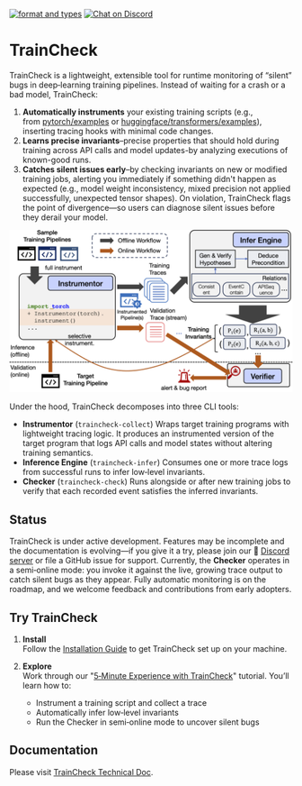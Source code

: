
[![format and types](https://github.com/OrderLab/traincheck/actions/workflows/pre-commit-checks.yml/badge.svg)](https://github.com/OrderLab/traincheck/actions/workflows/pre-commit-checks.yml)
[![Chat on Discord](https://img.shields.io/discord/1362661016760090736?label=Discord&logo=discord&style=flat)](https://discord.gg/DPEd7Xeg)

# TrainCheck

TrainCheck is a lightweight, extensible tool for runtime monitoring of “silent” bugs in deep‑learning training pipelines. Instead of waiting for a crash or a bad model, TrainCheck:
1. **Automatically instruments** your existing training scripts (e.g., from [pytorch/examples](https://github.com/pytorch/examples) or [huggingface/transformers/examples](https://github.com/huggingface/transformers/tree/main/examples)), inserting tracing hooks with minimal code changes.
2. **Learns precise invariants**–precise properties that should hold during training across API calls and model updates-by analyzing executions of known-good runs.
3. **Catches silent issues early**–by checking invariants on new or modified training jobs, alerting you immediately if something didn't happen as expected (e.g., model weight inconsistency, mixed precision not applied successfully, unexpected tensor shapes). On violation, TrainCheck flags the point of divergence—so users can diagnose silent issues before they derail your model.

![Workflow](docs/assets/images/workflow.png)

Under the hood, TrainCheck decomposes into three CLI tools:
- **Instrumentor** (`traincheck-collect`)
  Wraps target training programs with lightweight tracing logic. It produces an instrumented version of the target program that logs API calls and model states without altering training semantics.
- **Inference Engine** (`traincheck-infer`)
  Consumes one or more trace logs from successful runs to infer low‑level invariants.
- **Checker** (`traincheck-check`)
  Runs alongside or after new training jobs to verify that each recorded event satisfies the inferred invariants.

## Status

TrainCheck is under active development. Features may be incomplete and the documentation is evolving—if you give it a try, please join our 💬 [Discord server](https://discord.gg/DPEd7Xeg) or file a GitHub issue for support. Currently, the **Checker** operates in a semi‑online mode: you invoke it against the live, growing trace output to catch silent bugs as they appear. Fully automatic monitoring is on the roadmap, and we welcome feedback and contributions from early adopters.

## Try TrainCheck

1. **Install**  
   Follow the [Installation Guide](./docs/installation-guide.md) to get TrainCheck set up on your machine.

2. **Explore**  
   Work through our "[5‑Minute Experience with TrainCheck](./docs/5-min-tutorial.md)" tutorial. You’ll learn how to:
   - Instrument a training script and collect a trace  
   - Automatically infer low‑level invariants  
   - Run the Checker in semi‑online mode to uncover silent bugs

## Documentation
Please visit [TrainCheck Technical Doc](./docs/technical-doc.md).
